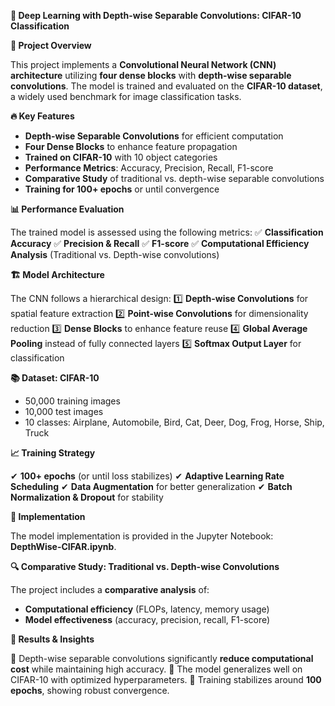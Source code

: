 ﻿**🚀 Deep Learning with Depth-wise Separable Convolutions: CIFAR-10 Classification**

**📌 Project Overview**

This project implements a **Convolutional Neural Network (CNN) architecture** utilizing **four dense blocks** with **depth-wise separable convolutions**. The model is trained and evaluated on the **CIFAR-10 dataset**, a widely used benchmark for image classification tasks.

**🔥 Key Features**

- **Depth-wise Separable Convolutions** for efficient computation
- **Four Dense Blocks** to enhance feature propagation
- **Trained on CIFAR-10** with 10 object categories
- **Performance Metrics**: Accuracy, Precision, Recall, F1-score
- **Comparative Study** of traditional vs. depth-wise separable convolutions
- **Training for 100+ epochs** or until convergence

**📊 Performance Evaluation**

The trained model is assessed using the following metrics: ✅ **Classification Accuracy**
✅ **Precision & Recall**
✅ **F1-score**
✅ **Computational Efficiency Analysis** (Traditional vs. Depth-wise convolutions)

**🏗️ Model Architecture**

The CNN follows a hierarchical design: 1️⃣ **Depth-wise Convolutions** for spatial feature extraction
2️⃣ **Point-wise Convolutions** for dimensionality reduction
3️⃣ **Dense Blocks** to enhance feature reuse
4️⃣ **Global Average Pooling** instead of fully connected layers
5️⃣ **Softmax Output Layer** for classification

**📚 Dataset: CIFAR-10**

- 50,000 training images
- 10,000 test images
- 10 classes: Airplane, Automobile, Bird, Cat, Deer, Dog, Frog, Horse, Ship, Truck

**📈 Training Strategy**

✔ **100+ epochs** (or until loss stabilizes)
✔ **Adaptive Learning Rate Scheduling**
✔ **Data Augmentation** for better generalization
✔ **Batch Normalization & Dropout** for stability

**📂 Implementation**

The model implementation is provided in the Jupyter Notebook: **DepthWise-CIFAR.ipynb**.

**🔍 Comparative Study: Traditional vs. Depth-wise Convolutions**

The project includes a **comparative analysis** of:

- **Computational efficiency** (FLOPs, latency, memory usage)
- **Model effectiveness** (accuracy, precision, recall, F1-score)

**📜 Results & Insights**

📌 Depth-wise separable convolutions significantly **reduce computational cost** while maintaining high accuracy.
📌 The model generalizes well on CIFAR-10 with optimized hyperparameters.
📌 Training stabilizes around **100 epochs**, showing robust convergence.

